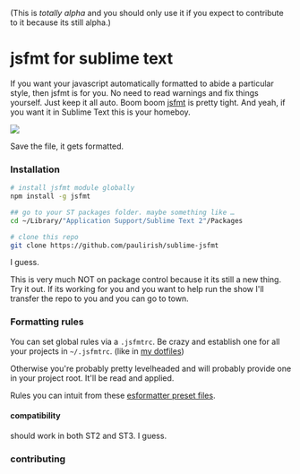(This is *totally alpha* and you should only use it if you expect to contribute to it because its still alpha.)

# jsfmt for sublime text

If you want your javascript automatically formatted to abide a particular style, then jsfmt is for you.  No need to read warnings and fix things yourself. Just keep it all auto. Boom boom [jsfmt](https://github.com/rdio/jsfmt) is pretty tight. And yeah, if you want it in Sublime Text this is your homeboy.

![](http://i.imgur.com/zkBvQ6X.gif)

Save the file, it gets formatted.

### Installation

```bash
# install jsfmt module globally
npm install -g jsfmt

## go to your ST packages folder. maybe something like …
cd ~/Library/"Application Support/Sublime Text 2"/Packages

# clone this repo
git clone https://github.com/paulirish/sublime-jsfmt
```
I guess. 

This is very much NOT on package control because it its still a new thing. Try it out. If its working for you and you want to help run the show I'll transfer the repo to you and you can go to town. 

### Formatting rules

You can set global rules via a `.jsfmtrc`. Be crazy and establish one for all your projects in `~/.jsfmtrc`. (like in [my dotfiles](https://github.com/paulirish/dotfiles/blob/master/.jsfmtrc))

Otherwise you're probably pretty levelheaded and will probably provide one in your project root. It'll be read and applied.

Rules you can intuit from these [esformatter preset files](https://github.com/millermedeiros/esformatter/tree/master/lib/preset).


#### compatibility 

should work in both ST2 and ST3. I guess. 


### contributing





